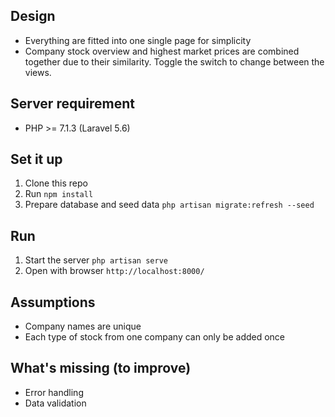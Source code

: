 ## Design
- Everything are fitted into one single page for simplicity
- Company stock overview and highest market prices are combined together due to their similarity. Toggle the switch to change between the views.

## Server requirement
- PHP >= 7.1.3 (Laravel 5.6)

## Set it up
1. Clone this repo
2. Run `npm install`
3. Prepare database and seed data `php artisan migrate:refresh --seed`

## Run
 1. Start the server `php artisan serve`
 2. Open with browser `http://localhost:8000/`

## Assumptions
- Company names are unique
- Each type of stock from one company can only be added once

## What's missing (to improve)
- Error handling
- Data validation